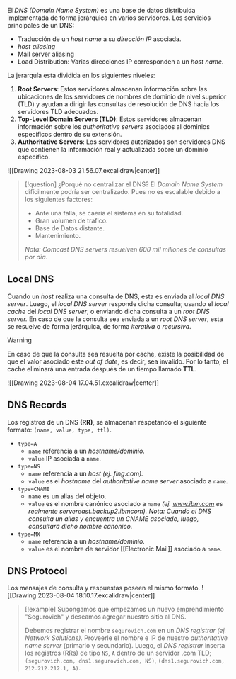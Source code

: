 El *DNS (Domain Name System)* es una base de datos distribuida implementada de forma jerárquica en varios servidores. Los servicios principales de un DNS:
- Traducción de un *host name* a su *dirección IP* asociada.
- *host aliasing*
- Mail server aliasing
- Load Distribution: Varias direcciones IP corresponden a un *host name*.

La jerarquía esta dividida en los siguientes niveles:
1. **Root Servers**: Estos servidores almacenan información sobre las ubicaciones de los servidores de nombres de dominio de nivel superior (TLD) y ayudan a dirigir las consultas de resolución de DNS hacia los servidores TLD adecuados.
2. **Top-Level Domain Servers (TLD)**: Estos servidores almacenan información sobre los *authoritative servers* asociados al dominios específicos dentro de su extensión.
3. **Authoritative Servers**: Los servidores autorizados son servidores DNS que contienen la información real y actualizada sobre un dominio específico.

![[Drawing 2023-08-03 21.56.07.excalidraw|center]]


>[!question] ¿Porqué no centralizar el DNS?
>El *Domain Name System* difícilmente podría ser centralizado. Pues no es escalable debido a los siguientes factores:
>- Ante una falla, se caería el sistema en su totalidad.
>- Gran volumen de trafico.
>- Base de Datos distante.
>- Mantenimiento.
>
>*Nota: Comcast DNS servers resuelven 600 mil millones de consultas por día.*


## Local DNS
Cuando un *host* realiza una consulta de DNS, esta es enviada al *local DNS server*. Luego, el *local DNS server* responde dicha consulta; usando el *local cache* del *local DNS server*, o enviando dicha consulta a un *root DNS server.* En caso de que la consulta sea enviada a un *root DNS server*, esta se resuelve de forma jerárquica, de forma *iterativa* o *recursiva*.

>[!warning] 
>En caso de que la consulta sea resuelta por cache, existe la posibilidad de que el valor asociado este *out of date*, es decir, sea invalido. Por lo tanto, el cache eliminará una entrada después de un tiempo llamado **TTL**.

![[Drawing 2023-08-04 17.04.51.excalidraw|center]]
## DNS Records
Los registros de un DNS **(RR)**, se almacenan respetando el siguiente formato: `(name, value, type, ttl)`.

- `type=A`
	- `name` referencia a un *hostname/dominio.*
	- `value` IP asociada a `name`.
- `type=NS`
	- `name` referencia a un *host* *(ej. fing.com).*
	- `value` es el *hostname* del *authoritative name server* asociado a `name`.
- `type=CNAME`
	- `name` es un alias del objeto.
	- `value` es el nombre canónico asociado a `name` *(ej. www.ibm.com es realmente servereast.backup2.ibmcom).* *Nota: Cuando el DNS consulta un alias y encuentra un CNAME asociado, luego, consultará  dicho nombre canónico.*
- `type=MX`
	- `name` referencia a un *hostname/dominio.*
	- `value` es el nombre de servidor [[Electronic Mail]] asociado a `name`.

## DNS Protocol
Los mensajes de consulta y respuestas poseen el mismo formato.
![[Drawing 2023-08-04 18.10.17.excalidraw|center]]
>[!example] 
>Supongamos que empezamos un nuevo emprendimiento "Segurovich" y deseamos agregar nuestro sitio al DNS.
>
>Debemos registrar el nombre `segurovich.com` en un *DNS registrar* *(ej. Network Solutions).* Proveerle el nombre e IP de nuestro *authoritative name server* (primario y secundario). Luego, el *DNS registrar* inserta los registros (RRs) de tipo `NS`, `A` dentro de un servidor .com TLD; `(segurovich.com, dns1.segurovich.com, NS)`, `(dns1.segurovich.com, 212.212.212.1, A)`.